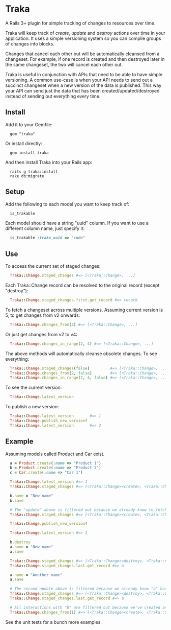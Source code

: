 # Traka

A Rails 3+ plugin for simple tracking of changes to resources over time.

Traka will keep track of *create*, *update* and *destroy* actions over time in your application. It uses a simple versioning
system so you can complie groups of changes into blocks.

Changes that cancel each other out will be automatically cleansed from a changeset. For example, if one record is
created and then destroyed later in the same changeset, the two will cancel each other out.

Traka is useful in conjunction with APIs that need to be able to have simple versioning. A common use-case is when your
API needs to send out a succinct changeset when a new version of the data is published. This way your API can send just the data
that has been created/updated/destroyed instead of sending out everything every time.

## Install

Add it to your Gemfile:
```
  gem "traka"
```

Or install directly:
```
  gem install traka
```

And then install Traka into your Rails app:
```
  rails g traka:install
  rake db:migrate
```

## Setup

Add the following to each model you want to keep track of:

```ruby 
  is_trakable
```

Each model should have a string "uuid" column. If you want to use a different column name, just specify it:

```ruby 
  is_trakable :traka_uuid => "code"
```

## Use

To access the current set of staged changes:

```ruby 
  Traka::Change.staged_changes #=> [<Traka::Change>, ...]
```

Each Traka::Change record can be resolved to the original record (except "destroy"):

```ruby 
  Traka::Change.staged_changes.first.get_record #=> record
```

To fetch a changeset across multiple versions. Assuming current version is 5, to get changes from v2 onwards:

```ruby 
  Traka::Change.changes_from(2) #=> [<Traka::Change>, ...]
```

Or just get changes from v2 to v4:

```ruby 
  Traka::Change.changes_in_range(2, 4) #=> [<Traka::Change>, ...]
```

The above methods will automatically cleanse obsolete changes. To see everything:

```ruby 
  Traka::Change.staged_changes(false)         #=> [<Traka::Change>, ...]
  Traka::Change.changes_from(2, false)        #=> [<Traka::Change>, ...]
  Traka::Change.changes_in_range(2, 4, false) #=> [<Traka::Change>, ...]
```

To see the current version:

```ruby 
  Traka::Change.latest_version
```

To publish a new version:

```ruby 
  Traka::Change.latest_version       #=> 1
  Traka::Change.publish_new_version!
  Traka::Change.latest_version       #=> 2
```

## Example

Assuming models called Product and Car exist.

```ruby 
  a = Product.create(:name => "Product 1")
  b = Product.create(:name => "Product 2")
  c = Car.create(:name => "Car 1")

  Traka::Change.latest_version #=> 1
  Traka::Change.staged_changes #=> [<Traka::Change><create>, <Traka::Change><create>, <Traka::Change><create>]

  b.name = "New name"
  b.save

  # The "update" above is filtered out because we already know to fetch "b" because it's just been created.
  Traka::Change.staged_changes #=> [<Traka::Change><create>, <Traka::Change><create>, <Traka::Change><create>]

  Traka::Change.publish_new_version!

  Traka::Change.latest_version #=> 2

  b.destroy
  a.name = "New name"
  a.save

  Traka::Change.staged_changes #=> [<Traka::Change><destroy>, <Traka::Change><update>]
  Traka::Change.staged_changes.last.get_record #=> a

  a.name = "Another name"
  a.save

  # The second update above is filtered because we already know "a" has been updated in this changeset.
  Traka::Change.staged_changes #=> [<Traka::Change><destroy>, <Traka::Change><update>]
  Traka::Change.staged_changes.last.get_record #=> a

  # All interactions with "b" are filtered out because we've created and destroyed it in the same changeset: v1+v2.
  Traka::Change.changes_from(1) #=> [<Traka::Change><create>, <Traka::Change><create>, <Traka::Change><update>]
```

See the unit tests for a bunch more examples.

